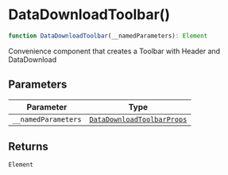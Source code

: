 # DataDownloadToolbar()

```ts
function DataDownloadToolbar(__namedParameters): Element
```

Convenience component that creates a Toolbar with Header and DataDownload

## Parameters

| Parameter | Type |
| ------ | ------ |
| `__namedParameters` | [`DataDownloadToolbarProps`](../interfaces/DataDownloadToolbarProps.md) |

## Returns

`Element`
